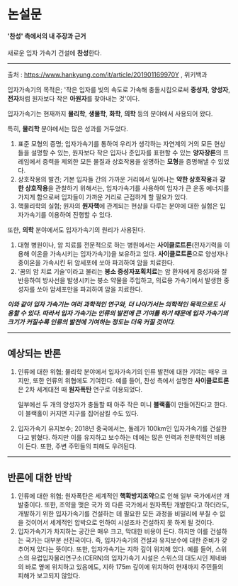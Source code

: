 # 논설문

#### '찬성' 측에서의 내 주장과 근거



새로운 입자 가속기 건설에 **찬성**한다.

---

출처 : https://www.hankyung.com/it/article/201901169970Y , 위키백과

입자가속기의 목적은;
'작은 입자를 빛의 속도로 가속해 충돌시킴으로써 **중성자**, **양성자**, **전자**처럼 원자보다 작은 **아원자**를 찾아내는 것'이다.

입자가속기는 현재까지 **물리학**, **생물학**, **화학**, **의학** 등의 분야에서 사용되어 왔다.

특히, **물리학** 분야에서는 많은 성과를 거두었다.

1. 표준 모형의 증명;
   입자가속기를 통하여 우리가 생각하는 자연계의 거의 모든 현상들을 설명할 수 있는,
   원자보다 작은 입자나 준입자를 표현할 수 있는 **양자장론**의 프레임에서
   중력을 제외한 모든 물질과 상호작용을 설명하는 **모형**을 증명해낼 수 있었다.
2. 상호작용의 발견;
   기본 입자들 간의 가까운 거리에서 일어나는 **약한 상호작용**과 **강한 상호작용**을 관찰하기 위해서는,
   입자가속기를 사용하여 입자가 큰 운동 에너지를 가지게 함으로써 입자들이 가까운 거리로 근접하게 할 필요가 있다.
3. 핵물리학의 실험;
   원자의 **원자핵**에 관계되는 현상을 다루는 분야에 대한 실험은 입자가속기를 이용하여 진행할 수 있다.



또한, **의학** 분야에서도 입자가속기의 원리가 사용된다.

1. 대형 병원이나, 암 치료를 전문적으로 하는 병원에서는 **사이클로트론**(전자기력을 이용해 이온을 가속시키는 입자가속기)을
   보유하고 있다. **사이클로트론**으로 양성자나 중이온을 가속시킨 뒤 암세포에 쏘아 파괴하여 암을 치료한다.
2. '꿈의 암 치료 기술'이라고 불리는 **붕소 중성자포획치료**는 암 환자에게 중성자와 잘 반응하여 방사선을 발생시키는
   붕소 약물을 주입하고, 의료용 가속기에서 발생한 중성자를 쏘아 암세포만을 파괴하여 암을 치료한다.

___이와 같이 입자 가속기는 여러 과학적인 연구와, 더 나아가서는 의학적인 목적으로도 사용할 수 있다.
따라서 입자 가속기는 인류의 발전에 큰 기여를 하기 때문에 입자 가속기의 크기가 커질수록 인류의 발전에 기여하는 정도는
더욱 커질 것이다.___

---

## 예상되는 반론

1. 인류에 대한 위협;
   물리학 분야에서 입자가속기의 인류 발전에 대한 기여는 매우 크지만, 또한 인류의 위협에도 기여한다.
   예를 들어, 찬성 측에서 설명한 **사이클로트론**은 2차 세계대전 때 **원자폭탄** 연구로 이용되었다.

   일부에선 두 개의 양성자가 충돌할 때 아주 작은 미니 **블랙홀**이 만들어진다고 한다. 이 블랙홀이 커지면
   지구를 집어삼킬 수도 있다.

2. 입자가속기 유지보수;
   2018년 중국에서는, 둘레가 100km인 입자가속기를 건설한다고 밝혔다. 하지만 이를 유지하고 보수하는 데에는
   많은 인력과 천문학적인 비용이 든다. 또한, 주변 주민들의 피해도 우려된다.

---

## 반론에 대한 반박

1. 인류에 대한 위협;
   원자폭탄은 세계적인 **핵확방지조약**으로 인해 일부 국가에서만 개발중이다.
   또한, 조약을 맺은 국가 외 다른 국가에서 원자폭탄 개발한다고 하더라도, 개발하기 위한 입자가속기를 건설하는 데 필요한
   모든 과정을 비밀리에 부칠 수 없을 것이어서 세계적인 압박으로 인하여 시설조차 건설하지 못 하게 될 것이다.
2. 입자가속기가 차지하는 공간은 매우 크고, 막대한 비용이 든다. 하지만 이를 건설하는 국가는 대부분 선진국이다.
   즉, 입자가속기의 건설과 유지보수에 대한 준비가 갖추어져 있다는 뜻이다.
   또한, 입자가속기는 지하 깊이 위치해 있다. 예를 들어, 스위스의 유럽입자물리연구소(CERN)의 입자가속기 시설은
   스위스의 대도시인 제네바의 바로 옆에 위치하고 있음에도, 지하 175m 깊이에 위치하여 현재까지 주민들의 피해가
   보고되지 않았다.

